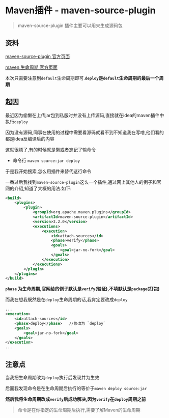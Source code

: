# Maven插件 - maven-source-plugin

> maven-source-plugin 插件主要可以用来生成源码包

## 资料

[maven-source-plugin 官方页面](http://maven.apache.org/plugins/maven-source-plugin/index.html)

[maven 生命周期 官方页面](http://maven.apache.org/ref/3.6.3/maven-core/lifecycles.html)

本次只需要注意到`default`生命周期即可.**`deploy`是`default`生命周期的最后一个周期**

## 起因

最近因为偷懒在上传jar包到私服时并没有上传源码,直接就在idea的maven插件中执行`deploy`

因为没有源码,同事在使用的过程中需要看源码就看不到不知道我在写啥,他们看的都是idea反编译后的内容

这就很烦了,有的时候就是懒或者忘记了输命令

   - 命令行 `maven source:jar deploy`

于是我开始搜索,怎么用插件来替代这行命令

一番过后我找到`maven-source-plugin`这么一个插件,通过网上其他人的例子和官网的介绍,知道了大概的用法.如下:

```xml
<build>
    <plugins>
        <plugin>
            <groupId>org.apache.maven.plugins</groupId>
            <artifactId>maven-source-plugin</artifactId>
            <version>3.2.0</version>
            <executions>
                <execution>
                    <id>attach-sources</id>
                    <phase>verify</phase>
                    <goals>
                        <goal>jar-no-fork</goal>
                    </goals>
                </execution>
            </executions>
        </plugin>
    </plugins>
</build>
```

**`phase` 为生命周期,官网给的例子默认是`verify`(验证),不填默认是`package`(打包)**

而我在想我既然是在`deploy`生命周期的话,我肯定要改成`deploy`

```xml
...
<execution>
    <id>attach-sources</id>
    <phase>deploy</phase>   //修改为 `deploy`
    <goals>
        <goal>jar-no-fork</goal>
    </goals>
</execution>
...
```

## 注意点

当我把生命周期改为`deploy`执行后发现并为生效

后面我发现命令是在生命周期后执行的等价于`maven deploy source:jar`

**然后我将生命周期改成`verify`后成功解决,因为`verify`在`deploy`周期之前**

> 命令是在你指定的生命周期后执行,需要了解Maven的生命周期
